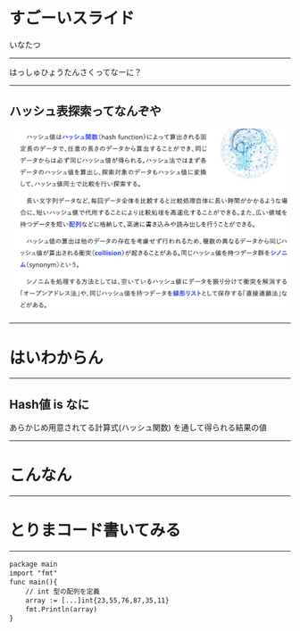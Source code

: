 # すごーいスライド



いなたつ

---
はっしゅひょうたんさくってなーに？

---
## ハッシュ表探索ってなんぞや
![test](ss1.png)

---
# はいわからん

---
## Hash値 is なに

あらかじめ用意されてる計算式(ハッシュ関数)
を通して得られる結果の値

---
# こんなん

---
# とりまコード書いてみる

---
```
package main
import "fmt"
func main(){
    // int 型の配列を定義
    array := [...]int{23,55,76,87,35,11}
    fmt.Println(array)
}
```

